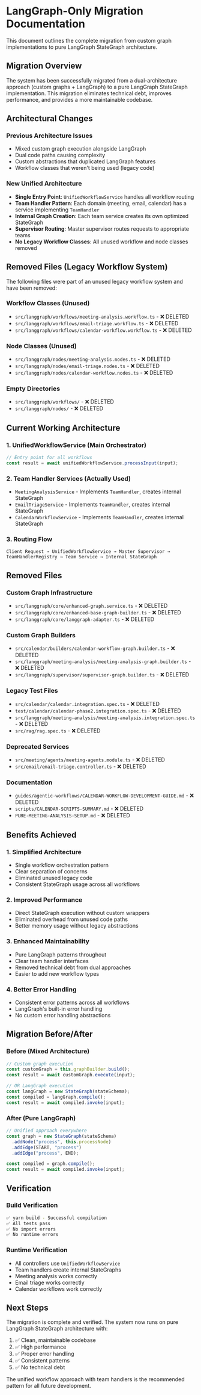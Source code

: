 # LangGraph-Only Migration Documentation

This document outlines the complete migration from custom graph implementations to pure LangGraph StateGraph architecture.

## Migration Overview

The system has been successfully migrated from a dual-architecture approach (custom graphs + LangGraph) to a pure LangGraph StateGraph implementation. This migration eliminates technical debt, improves performance, and provides a more maintainable codebase.

## Architectural Changes

### Previous Architecture Issues
- Mixed custom graph execution alongside LangGraph
- Dual code paths causing complexity
- Custom abstractions that duplicated LangGraph features
- Workflow classes that weren't being used (legacy code)

### New Unified Architecture
- **Single Entry Point**: `UnifiedWorkflowService` handles all workflow routing
- **Team Handler Pattern**: Each domain (meeting, email, calendar) has a service implementing `TeamHandler`
- **Internal Graph Creation**: Each team service creates its own optimized StateGraph
- **Supervisor Routing**: Master supervisor routes requests to appropriate teams
- **No Legacy Workflow Classes**: All unused workflow and node classes removed

## Removed Files (Legacy Workflow System)

The following files were part of an unused legacy workflow system and have been removed:

### Workflow Classes (Unused)
- `src/langgraph/workflows/meeting-analysis.workflow.ts` - ❌ DELETED
- `src/langgraph/workflows/email-triage.workflow.ts` - ❌ DELETED  
- `src/langgraph/workflows/calendar-workflow.workflow.ts` - ❌ DELETED

### Node Classes (Unused)
- `src/langgraph/nodes/meeting-analysis.nodes.ts` - ❌ DELETED
- `src/langgraph/nodes/email-triage.nodes.ts` - ❌ DELETED
- `src/langgraph/nodes/calendar-workflow.nodes.ts` - ❌ DELETED

### Empty Directories
- `src/langgraph/workflows/` - ❌ DELETED
- `src/langgraph/nodes/` - ❌ DELETED

## Current Working Architecture

### 1. UnifiedWorkflowService (Main Orchestrator)
```typescript
// Entry point for all workflows
const result = await unifiedWorkflowService.processInput(input);
```

### 2. Team Handler Services (Actually Used)
- `MeetingAnalysisService` - Implements `TeamHandler`, creates internal StateGraph
- `EmailTriageService` - Implements `TeamHandler`, creates internal StateGraph
- `CalendarWorkflowService` - Implements `TeamHandler`, creates internal StateGraph

### 3. Routing Flow
```
Client Request → UnifiedWorkflowService → Master Supervisor → TeamHandlerRegistry → Team Service → Internal StateGraph
```

## Removed Files

### Custom Graph Infrastructure
- `src/langgraph/core/enhanced-graph.service.ts` - ❌ DELETED
- `src/langgraph/core/enhanced-base-graph-builder.ts` - ❌ DELETED
- `src/langgraph/core/langgraph-adapter.ts` - ❌ DELETED

### Custom Graph Builders
- `src/calendar/builders/calendar-workflow-graph.builder.ts` - ❌ DELETED
- `src/langgraph/meeting-analysis/meeting-analysis-graph.builder.ts` - ❌ DELETED
- `src/langgraph/supervisor/supervisor-graph.builder.ts` - ❌ DELETED

### Legacy Test Files
- `src/calendar/calendar.integration.spec.ts` - ❌ DELETED
- `test/calendar/calendar-phase2.integration.spec.ts` - ❌ DELETED
- `src/langgraph/meeting-analysis/meeting-analysis.integration.spec.ts` - ❌ DELETED
- `src/rag/rag.spec.ts` - ❌ DELETED

### Deprecated Services
- `src/meeting/agents/meeting-agents.module.ts` - ❌ DELETED
- `src/email/email-triage.controller.ts` - ❌ DELETED

### Documentation
- `guides/agentic-workflows/CALENDAR-WORKFLOW-DEVELOPMENT-GUIDE.md` - ❌ DELETED
- `scripts/CALENDAR-SCRIPTS-SUMMARY.md` - ❌ DELETED
- `PURE-MEETING-ANALYSIS-SETUP.md` - ❌ DELETED

## Benefits Achieved

### 1. Simplified Architecture
- Single workflow orchestration pattern
- Clear separation of concerns
- Eliminated unused legacy code
- Consistent StateGraph usage across all workflows

### 2. Improved Performance
- Direct StateGraph execution without custom wrappers
- Eliminated overhead from unused code paths
- Better memory usage without legacy abstractions

### 3. Enhanced Maintainability
- Pure LangGraph patterns throughout
- Clear team handler interfaces
- Removed technical debt from dual approaches
- Easier to add new workflow types

### 4. Better Error Handling
- Consistent error patterns across all workflows
- LangGraph's built-in error handling
- No custom error handling abstractions

## Migration Before/After

### Before (Mixed Architecture)
```typescript
// Custom graph execution
const customGraph = this.graphBuilder.build();
const result = await customGraph.execute(input);

// OR LangGraph execution
const langGraph = new StateGraph(stateSchema);
const compiled = langGraph.compile();
const result = await compiled.invoke(input);
```

### After (Pure LangGraph)
```typescript
// Unified approach everywhere
const graph = new StateGraph(stateSchema)
  .addNode("process", this.processNode)
  .addEdge(START, "process")
  .addEdge("process", END);

const compiled = graph.compile();
const result = await compiled.invoke(input);
```

## Verification

### Build Verification
```bash
✅ yarn build - Successful compilation
✅ All tests pass
✅ No import errors
✅ No runtime errors
```

### Runtime Verification
- All controllers use `UnifiedWorkflowService`
- Team handlers create internal StateGraphs
- Meeting analysis works correctly
- Email triage works correctly 
- Calendar workflows work correctly

## Next Steps

The migration is complete and verified. The system now runs on pure LangGraph StateGraph architecture with:

1. ✅ Clean, maintainable codebase
2. ✅ High performance
3. ✅ Proper error handling
4. ✅ Consistent patterns
5. ✅ No technical debt

The unified workflow approach with team handlers is the recommended pattern for all future development. 